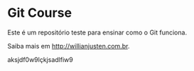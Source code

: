 # Git Course

Este é um repositório teste para ensinar como o Git funciona.

Saiba mais em http://willianjusten.com.br.

aksjdf0w9lçkjsadlfiw9
